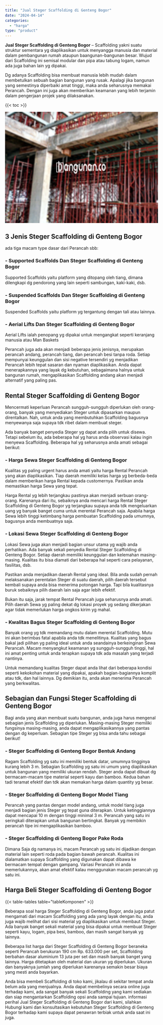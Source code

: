 ```yaml
---
title: "Jual Steger Scaffolding di Genteng Bogor"
date: "2024-04-14"
categories: 
  - "harga"
type: "product"
---
```


**Jual Steger Scaffolding di Genteng Bogor** – Scaffolding yakni suatu struktur sementara yg diaplikasikan untuk menyangga manusia dan material dalam pembangunan rumah ataupun baangunan-bangunan besar. Wujud dari Scaffolding ini semisal modular dan pipa atau tabung logam, namun ada juga bahan lain yg dipakai.

Dg adanya Scaffolding bisa membuat manusia lebih mudah dalam membetulkan sebuah bagian bangunan yang rusak. Apalagi jika bangunan yang semestinya diperbaiki amat tinggi, maka anda seharusnya memakai Perancah. Dengan ini juga akan memberikan keamanan yang lebih terjamin dalam pengerjaan projek yang dilaksanakan.

{{< toc >}}

![Jual Steger Scaffolding di Genteng Bogor](/images/sewa-scaffolding-steger-17.png)

## 3 Jenis Steger Scaffolding di Genteng Bogor

ada tiga macam type dasar dari Perancah sbb:

### \- Supported Scaffolds Dan Steger Scaffolding di Genteng Bogor

Supported Scaffolds yaitu platform yang ditopang oleh tiang, dimana dilengkapi dg pendorong yang lain seperti sambungan, kaki-kaki, dsb.

### \- Suspended Scaffolds Dan Steger Scaffolding di Genteng Bogor

Suspended Scaffolds yaitu platform yg tergantung dengan tali atau lainnya.

### \- Aerial Lifts Dan Steger Scaffolding di Genteng Bogor

Aerial Lifts ialah penopang yg dipakai untuk mengangkat seperti keranjang manusia atau Man Baskets

Perancah juga ada akan menjadi beberapa jenis jenisnya, merupakan perancah andang, perancah tiang, dan perancah besi tanpa roda. Setiap mempunyai keunggulan dan sisi negative tersendiri yg menjadikan Perancah lebih tepat sasaran dan nyaman diaplikasikan. Anda dapat menerapkannya yang layak dg kebutuhan, sebagaimana halnya untuk bangunan rumah, mengaplikasikan Scaffolding andang akan menjadi alternatif yang paling pas.

## Rental Steger Scaffolding di Genteng Bogor

Mencermati keperluan Perancah sungguh-sungguh diperlukan oleh orang-orang, banyak yang menyediakan Steger untuk dipasarkan maupun direntalkan. Nah, untuk anda yang membutuhkan Scaffolding bagusnya menyewanya saja supaya tdk ribet dalam membuat steger.

Ada banyak banget penyedia Steger yg dapat anda pilih untuk disewa. Tetapi sebelum itu, ada beberapa hal yg harus anda observasi kalau ingin menyewa Scaffolding. Beberapa hal yg seharusnya anda amati sebagai berikut:

### \- Harga Sewa Steger Scaffolding di Genteng Bogor

Kualitas yg paling urgent harus anda amati yaitu harga Rental Perancah yang akan diaplikasikan. Tiap daerah memiliki kelas harga yg berbeda-beda dalam memberikan harga Rental kepada customernya. Pastikan anda memastikan harga Sewa yang tepat.

Harga Rental yg lebih terjangkau pastinya akan menjadi serbuan orang-orang. Karenanya dari itu, sebaiknya anda mencari harga Rental Steger Scaffolding di Genteng Bogor yg terjangkau supaya anda tdk mengeluarkan uang yg banyak banget cuma untuk merental Perancah saja. Apabila harga Sewa lebih tinggi ketimbang harga pembuatan Scaffolding pada umumnya, bagusnya anda membuatnya saja.

### \- Lokasi Sewa Steger Scaffolding di Genteng Bogor

Lokasi Sewa juga akan menjadi bagian unsur utama yg wajib anda perhatikan. Ada banyak sekali penyedia Rental Steger Scaffolding di Genteng Bogor. Setiap daerah memiliki keunggulan dan kelemahan masing-masing. Kualitas itu bisa diamati dari beberapa hal seperti cara pelayanan, fasilitas, dsb.

Pastikan anda menjadikan daerah Rental yang ideal. Bila anda sudah pernah melaksanakan perentalan Steger di suatu daerah, pilih daerah tersebut kembali supaya anda bisa menerima potongan harga. Tapi bila kualitasnya buruk sebaiknya pilih daerah lain saja agar lebih efektif.

Bukan itu saja, jarak tempat Rental Perancah juga seharusnya anda amati. Pilih daerah Sewa yg paling dekat dg lokasi proyek yg sedang dikerjakan agar tidak memerlukan harga ongkos kirim yg mahal.

### \- Kwalitas Bagus Steger Scaffolding di Genteng Bogor

Banyak orang yg tdk memandang mutu dalam merental Scaffolding. Mutu ini akan berimbas fatal apabila anda tdk menelitinya. Kualitas yang bagus bakal jadi pilihan yg paling ideal untuk anda seandainya berkeinginan Sewa Perancah. Macam menyangkut keamanan yg sungguh-sungguh tinggi, hal ini amat penting untuk anda terapkan supaya tdk ada masalah yang terjadi nantinya.

Untuk memandang kualitas Steger dapat anda lihat dari beberapa kondisi seperti kekokohan material yang dipakai, apakah bagian-bagiannya komplit atau tdk, dan hal lainnya. Dg demikian itu, anda akan menerima Perancah yang berkwalitas.

## Sebagian dan Fungsi Steger Scaffolding di Genteng Bogor

Bagi anda yang akan membuat suatu bangunan, anda juga harus mengenal sebagian jenis Scaffolding yg diperlukan. Masing-masing Steger memiliki fungsinya masing-masing, anda dapat mengaplikasikannya yang pantas dengan dg keperluan. Sebagian tipe Steger yg bisa anda tahu sebagai berikut!

### \- Steger Scaffolding di Genteng Bogor Bentuk Andang

Ragam Scaffolding yg satu ini memiliki bentuk datar, umumnya tingginya kurang lebih 3 m. Sebagian Scaffolding yg satu ini umum yang diaplikasikan untuk bangunan yang memiliki ukuran rendah. Steger anda dapat dibuat dg bermacam-macam tipe material seperti kayu dan bamboo. Kedua bahan tadi teramat efektif dan tdk akan memakan harga dalam quantity yg besar.

### \- Steger Scaffolding di Genteng Bogor Model Tiang

Perancah yang pantas dengan model andang, untuk model tiang juga menjadi bagian jenis Steger yg tepat guna diterapkan. Untuk ketinggiannya dapat mencapai 10 m dengan tinggi minimal 3 m. Perancah yang satu ini seringkali diterapkan untuk bangunan bertingkat. Banyak yg membikin perancah tipe ini mengaplikasikan bamboo.

### \- Steger Scaffolding di Genteng Bogor Pake Roda

Dimana Saja dg namanya ini, macam Perancah yg satu ini dijadikan dengan material lain seperti roda pada bagian bawah perancah. Kualitas ini dialamatkan supaya Scaffolding yang digunakan dapat dibawa ke bermacam tempat dengan gampang. Variasi Perancah ini anda memerlukannya, akan amat efektif kalau menggunakan macam perancah yg satu ini.

## Harga Beli Steger Scaffolding di Genteng Bogor

{{< table-tables table="tableKomponen" >}}

Beberapa soal harga Steger Scaffolding di Genteng Bogor, anda juga patut mengamati dari macam Scaffolding yang ada yang layak dengan itu, anda juga wajib melihat dari sisi material yg diaplikasikan untuk membaut Steger. Ada banyak banget sekali material yang bisa dipakai untuk membuat Steger seperti kayu, logam, pipa besi, bamboo, dan masih sangat banyak yg lainnya.

Beberapa list harga dari Steger Scaffolding di Genteng Bogor beraneka seperti Perancah berukuran 190 cm Rp. 633.000 per set, Scaffolding berbahan dasar aluminium 13 juta per set dan masih banyak banget yang lainnya. Harga ditetapkan oleh material dan ukuran yg diperlukan. Ukuran dan banyaknya jumlah yang diperlukan karenanya semakin besar biaya yang mesti anda bayarkan.

Anda bisa membeli Scaffolding di toko kami, jikalau di sekitar tempat anda belum ada yang menjualnya. Anda dapat membelinya secara online juga terhadap kami, ada sangat banyak sekali Scaffolding yang kami sediakan dan siap mengantarkan Scaffolding opsi anda sampai tujuan. informasi perihal Jual Steger Scaffolding di Genteng Bogor dari kami, silahkan Hubungi kami dan konsultasikan kebutuhan Steger Scaffolding di Genteng Bogor terhadap kami supaya dapat penawran terbiak untuk anda saat ini juga.
